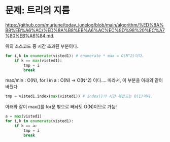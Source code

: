 # 문제: 트리의 지름 
https://github.com/murjune/today_junelog/blob/main/algorithm/%ED%8A%B8%EB%A6%AC/%ED%8A%B8%EB%A6%AC%EC%9D%98%20%EC%A7%80%EB%A6%84.md. 

위의 소스코드 중 시간 초과된 부분이다.
``` python
for i,k in enumerate(visted1): # enumerate * max = O(N^2)이다.
    if k == max(visted1):
        tmp = i
        break
```
max/min : O(N), for i in a : O(N) -> O(N^2) 이다....
따라서, 이 부분을 아래와 같이 바꿨다
``` python
tmp = visted1.index(max(visted1)) # index()의 시간 복잡도는 O(1)이다.
```
아래와 같이 max()를 for문 밖으로 빼놔도 O(N)이므로 가능! 
``` python
a = max(visted1)
for i,k in enumerate(visted1):
    if k == a:
        tmp = i
        break
```
